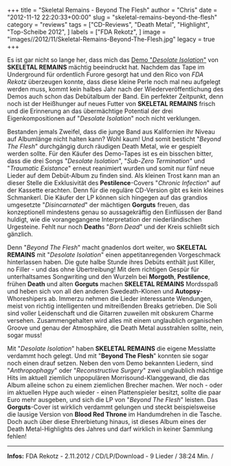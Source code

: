 +++
title = "Skeletal Remains - Beyond The Flesh"
author = "Chris"
date = "2012-11-12 22:20:33+00:00"
slug = "skeletal-remains-beyond-the-flesh"
category = "reviews"
tags = ["CD-Reviews", "Death Metal", "Highlight", "Top-Scheibe 2012", ]
labels = ["FDA Rekotz", ]
image = "images//2012/11/Skeletal-Remains-Beyond-The-Flesh.jpg"
legacy = true
+++

Es ist gar nicht so lange her, dass mich das <a href="http://necroslaughter.de/2012/08/skeletal-remains-desolate-isolation/" title="Skeletal Remains – Desolate Isolation">Demo "_Desolate Isolation_"</a> von **SKELETAL REMAINS** mächtig beeindruckt hat. Nachdem das Tape im Underground für ordentlich Furore gesorgt hat und den Rico von _FDA Rekotz_ überzeugen konnte, dass diese kleine Perle noch mal neu aufgelegt werden muss, kommt kein halbes Jahr nach der Wiederveröffentlichung des Demos auch schon das Debütalbum der Band. Ein perfekter Zeitpunkt, denn noch ist der Heißhunger auf neues Futter von **SKELETAL REMAINS** frisch und die Erinnerung an das übermächtige Potential der drei Eigenkompositionen auf "_Desolate Isolation_" noch nicht verklungen.

Bestanden jemals Zweifel, dass die junge Band aus Kalifornien ihr Niveau auf Albumlänge nicht halten kann? Wohl kaum! Und somit besticht "_Beyond The Flesh_" durchgängig durch räudigen Death Metal, wie er gespielt werden sollte. Für den Käufer des Demo-Tapes ist es ein bisschen bitter, dass die drei Songs "_Desolate Isolation_", "_Sub-Zero Termination_" und "_Traumatic Existance_" erneut reanimiert wurden und somit nur fünf neue Lieder auf dem Debüt-Album zu finden sind. Als kleinen Trost kann man an dieser Stelle die Exklusivität des **Pestilence**-Covers "_Chronic Infection_" auf der Kassette erachten. Denn für die reguläre CD-Version gibt es kein kleines Schmankerl. Die Käufer der LP können sich hingegen auf das grandios umgesetzte "_Disincarnated_" der mächtigen **Gorguts** freuen, das konzeptionell mindestens genau so aussagekräftig den Einflüssen der Band huldigt, wie die vorangegangene Interpretation der niederländischen Urgesteine. Fehlt nur noch **Death**s "_Born Dead_" und der Kreis schließt sich gänzlich.

Denn "_Beyond The Flesh_" macht gnadenlos dort weiter, wo **SKELETAL REMAINS** mit "_Desolate Isolation_" einen appetitanregenden Vorgeschmack hinterlassen haben. Die gute halbe Stunde ihres Debüts enthält just Killer, no Filler - und das ohne Übertreibung! Mit dem richtigen Gespür für unterhaltsames Songwriting und den Wurzeln bei **Morgoth**, **Pestilence**, frühen **Death** und alten **Gorguts** machen **SKELETAL REMAINS** Mordsspaß und heben sich von all den anderen Swedeath-Klonen und **Autopsy**-Whoreshipers ab.
Immerzu nehmen die Lieder interessante Wendungen, meist von richtig intelligenten und mitreißenden Breaks getrieben. Die Soli sind voller Leidenschaft und die Gitarren zuweilen mit obskurem Charme versehen. Zusammengehalten wird alles mit einem unglaublich organischen Groove und genau der Atmosphäre, die Death Metal ausstrahlen sollte, nein, sogar muss!

Mit "_Desolate Isolation_" haben **SKELETAL REMAINS** die eigene Messlatte verdammt hoch gelegt. Und mit "**Beyond The Flesh**" konnten sie sogar noch einen drauf setzen. Neben den vom Demo bekannten Liedern, sind "_Anthropophagy_" oder "_Reconstructive Surgery_" zwei unglaublich mächtige Hits im aktuell ziemlich unpopulären Morrisound-Klanggewand, die das Album alleine schon zu einem ziemlichen Brecher machen. Wer noch - oder im aktuellen Hype auch wieder - einen Plattenspieler besitzt, sollte die paar Euro mehr ausgeben, und sich die LP von "_Beyond The Flesh_" leisten. Das **Gorguts**-Cover ist wirklich verdammt gelungen und steckt beispielsweise die lausige Version von **Blood Red Throne** im Handumdrehen in die Tasche. Doch auch über diese Ehrerbietung hinaus, ist dieses Album eines der Death Metal-Highlights des Jahres und darf wirklich in keiner Sammlung fehlen!



---
**Infos:**
FDA Rekotz - 2.11.2012 / 
CD/LP/Download - 9 Lieder / 38:24 Min. / 
